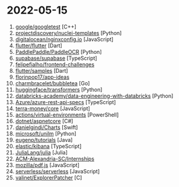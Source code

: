 # 2022-05-15

1. [google/googletest](https://github.com/google/googletest "GoogleTest - Google Testing and Mocking Framework") [C++]
2. [projectdiscovery/nuclei-templates](https://github.com/projectdiscovery/nuclei-templates "Community curated list of templates for the nuclei engine to find security vulnerabilities.") [Python]
3. [digitalocean/nginxconfig.io](https://github.com/digitalocean/nginxconfig.io "⚙️ NGINX config generator on steroids 💉") [JavaScript]
4. [flutter/flutter](https://github.com/flutter/flutter "Flutter makes it easy and fast to build beautiful apps for mobile and beyond") [Dart]
5. [PaddlePaddle/PaddleOCR](https://github.com/PaddlePaddle/PaddleOCR "Awesome multilingual OCR toolkits based on PaddlePaddle (practical ultra lightweight OCR system, support 80+ languages recognition, provide data annotation and synthesis tools, support training and deployment among server, mobile, embedded and IoT devices)") [Python]
6. [supabase/supabase](https://github.com/supabase/supabase "The open source Firebase alternative. Follow to stay updated about our public Beta.") [TypeScript]
7. [felipefialho/frontend-challenges](https://github.com/felipefialho/frontend-challenges "A public list of open-source challenges from companies around the world") 
8. [flutter/samples](https://github.com/flutter/samples "A collection of Flutter examples and demos") [Dart]
9. [florinpop17/app-ideas](https://github.com/florinpop17/app-ideas "A Collection of application ideas which can be used to improve your coding skills.") 
10. [charmbracelet/bubbletea](https://github.com/charmbracelet/bubbletea "A powerful little TUI framework 🏗") [Go]
11. [huggingface/transformers](https://github.com/huggingface/transformers "🤗 Transformers: State-of-the-art Machine Learning for Pytorch, TensorFlow, and JAX.") [Python]
12. [databricks-academy/data-engineering-with-databricks](https://github.com/databricks-academy/data-engineering-with-databricks "") [Python]
13. [Azure/azure-rest-api-specs](https://github.com/Azure/azure-rest-api-specs "The source for REST API specifications for Microsoft Azure.") [TypeScript]
14. [terra-money/core](https://github.com/terra-money/core "GO implementation of the Terra Protocol") [JavaScript]
15. [actions/virtual-environments](https://github.com/actions/virtual-environments "GitHub Actions virtual environments") [PowerShell]
16. [dotnet/aspnetcore](https://github.com/dotnet/aspnetcore "ASP.NET Core is a cross-platform .NET framework for building modern cloud-based web applications on Windows, Mac, or Linux.") [C#]
17. [danielgindi/Charts](https://github.com/danielgindi/Charts "Beautiful charts for iOS/tvOS/OSX! The Apple side of the crossplatform MPAndroidChart.") [Swift]
18. [microsoft/unilm](https://github.com/microsoft/unilm "Large-scale Self-supervised Pre-training Across Tasks, Languages, and Modalities") [Python]
19. [eugenp/tutorials](https://github.com/eugenp/tutorials "Just Announced - Learn Spring Security OAuth:") [Java]
20. [elastic/kibana](https://github.com/elastic/kibana "Your window into the Elastic Stack") [TypeScript]
21. [JuliaLang/julia](https://github.com/JuliaLang/julia "The Julia Programming Language") [Julia]
22. [ACM-Alexandria-SC/Internships](https://github.com/ACM-Alexandria-SC/Internships "") 
23. [mozilla/pdf.js](https://github.com/mozilla/pdf.js "PDF Reader in JavaScript") [JavaScript]
24. [serverless/serverless](https://github.com/serverless/serverless "⚡ Serverless Framework – Build web, mobile and IoT applications with serverless architectures using AWS Lambda, Azure Functions, Google CloudFunctions & more! –") [JavaScript]
25. [valinet/ExplorerPatcher](https://github.com/valinet/ExplorerPatcher "This project aims to enhance the working environment on Windows") [C]
